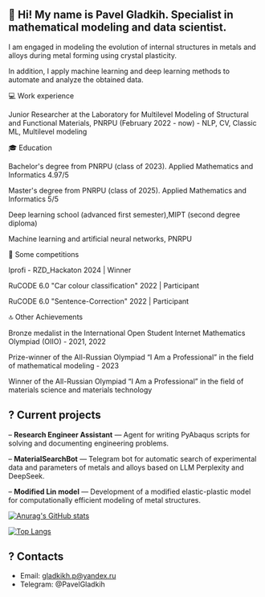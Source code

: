 ## 🚀 Hi! My name is Pavel Gladkih. Specialist in mathematical modeling and data scientist.


I am engaged in modeling the evolution of internal structures in metals and alloys during metal forming using crystal plasticity. 

In addition, I apply machine learning and deep learning methods to automate and analyze the obtained data. 


💻 Work experience

Junior Researcher at the Laboratory for Multilevel Modeling of Structural and Functional Materials, PNRPU (February 2022 - now) - NLP, CV, Classic ML, Multilevel modeling


🎓 Education

Bachelor's degree from PNRPU (class of 2023). Applied Mathematics and Informatics 4.97/5

Master's degree from PNRPU (class of 2025). Applied Mathematics and Informatics 5/5

Deep learning school (advanced first semester),MIPT (second degree diploma)

Machine learning and artificial neural networks, PNRPU


🤼 Some competitions

Iprofi - RZD_Hackaton 2024 | Winner

RuCODE 6.0 "Car colour classification" 2022 | Participant

RuCODE 6.0 "Sentence-Correction" 2022 | Participant



🔝 Other Achievements

Bronze medalist in the International Open Student Internet Mathematics Olympiad (OIIO) - 2021, 2022

Prize-winner of the All-Russian Olympiad “I Am a Professional” in the field of mathematical modeling - 2023

Winner of the All-Russian Olympiad “I Am a Professional” in the field of materials science and materials technology



## ? Current projects
– **Research Engineer Assistant** — Agent for writing PyAbaqus scripts for solving and documenting engineering problems.

– **MaterialSearchBot** — Telegram bot for automatic search of experimental data and parameters of metals and alloys based on LLM Perplexity and DeepSeek.

– **Modified Lin model** — Development of a modified elastic-plastic model for computationally efficient modeling of metal structures.

[![Anurag's GitHub stats](https://github-readme-stats.vercel.app/api?username=PavelGld)](https://github.com/anuraghazra/github-readme-stats)

[![Top Langs](https://github-readme-stats.vercel.app/api/top-langs/?username=PavelGld&layout=compact)](https://github.com/anuraghazra/github-readme-stats)


## ? Contacts
- Email: gladkikh.p@yandex.ru
- Telegram: @PavelGladkih


